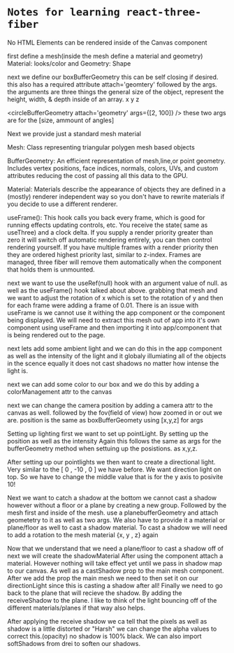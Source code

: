 # `Notes for learning react-three-fiber`

No HTML Elements can be rendered inside of the Canvas component

first define a mesh(inside the mesh define a material and geometry)
Material: looks/color and Geometry: Shape

next we define our boxBufferGeometry this can be self closing if desired.
this also has a required attribute attach='geomtery' followed by the args.
the arguments are three things the general size of the object,
represent the height, width, &  depth inside of an array.
                   x       y         z

<circleBufferGeometry attach='geometry' args={[2, 100]} />
these two args are for the [size, ammount of angles]

Next we provide just a standard mesh material

Mesh: Class representing triangular polygen mesh based objects

BufferGeometry: An efficient representation of mesh,line,or point geometry.
Includes vertex positions, face indices, normals, colors, UVs, and custom attributes
reducing the cost of passing all this data to the GPU.

Material: Materials describe the appearance of objects
they are defined in a (mostly) renderer independent way so you don't have to
rewrite materials if you decide to use a different renderer.

useFrame(): This hook calls you back every frame, which is good for running effects
updating controls, etc. You receive the state( same as useThree) and a clock delta.
If you supply a render priority greater than zero it will switch off automatic rendering
entirely, you can then control rendering yourself. If you have multiple frames with a
render priority then they are ordered highest priority last, similar to z-index.
Frames are managed, three fiber will remove them automatically when the component that
holds them is unmounted.

next we want to use the useRef(null) hook with an argument value of null.
as well as the useFrame() hook talked about above.
grabbing that mesh and we want to adjust the rotation of x which is set to the rotation
of y and then for each frame were adding a frame of 0.01.
There is an issue with useFrame is we cannot use it withing the app component
or the component being displayed. We will need to extract this mesh out of app into
it's own component using useFrame and then importing it into app/component that is being
rendered out to the page.

next lets add some ambient light and we can do this in the app component as well
as the intensity of the light and it globaly illumiating all of the objects in the scence equally
it does not cast shadows no matter how intense the light is.

next we can add some color to our box and we do this by adding a colorManagement attr to the canvas

next we can change the camera position by adding a camera attr to the canvas as well.
followed by the fov(field of view) how zoomed in or out we are. position is the same as boxBufferGeomety
using [x,y,z] for args

Setting up lighting
first we want to set up pointLight. By setting up the position as well as the intensity
Again this follows the same as args for the bufferGeometry method when settuing up the posistions.
as x,y,z.

After setting up our pointlights we then want to create a directional light.
Very similar to the [ 0 , -10 , 0 ] we have before. We want direction light on top.
So we have to change the middle value that is for the y axis to posivite 10!

Next we want to catch a shadow at the bottom we cannot cast a shadow however without a
floor or a plane by creating a new group. Followed by the mesh first and inside of the mesh.
use a planebufferGeometry and attach geometetry to it as well as two args.
We also have to provide it a material or plane/floor as well to cast a shadow material.
To cast a shadow we will need to add a rotation to the mesh material {x, y , z} again

Now that we understand that we need a plane/floor to cast a shadow off of next we will create the shadowMaterial
After using the component attach a material. However nothing will take effect yet until we pass in shadow map
to our canvas. As well as a castShadow prop to the main mesh component. After we add the prop the main mesh
we need to then set it on our directionLight since this is casting a shadow after all! Finally we need to go
back to the plane that will recieve the shadow. By adding the receiveShadow to the plane.
I like to think of the light bouncing off of the different materials/planes if that way also helps.

After applying the receive shadow we ca tell that the pixels as well as shadow is a little distorted or "Harsh"
we can change the alpha values to correct this.(opacity) no shadow is 100% black.
We can also import softShadows from drei to soften our shadows.
